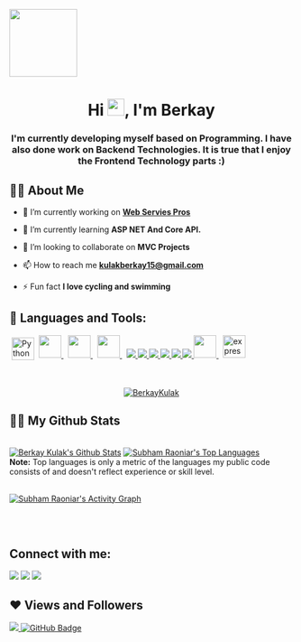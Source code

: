<a href="#"><img width="120px" text-align= "center" height="120px" src="https://user-images.githubusercontent.com/61355143/141691362-ea025843-55a9-41d2-8621-43e1c36b9396.gif" height="175px"/></a>

<h1 align="center">Hi <img src="https://raw.githubusercontent.com/MartinHeinz/MartinHeinz/master/wave.gif" width="30px">, I'm Berkay</h1>
<h3 align="center">I'm currently developing myself based on Programming. I have also done work on Backend Technologies. It is true that I enjoy the Frontend Technology  parts :)</h3>

## 🙋‍♂️ About Me

- 🔭 I’m currently working on **[Web Servies Pros](https://www.webservicespros.com/)**

- 🌱 I’m currently learning **ASP NET And Core API.**

- 👯 I’m looking to collaborate on **MVC Projects**

- 📫 How to reach me **kulakberkay15@gmail.com**

- ⚡ Fun fact **I love cycling and swimming**

## 🚀 Languages and Tools:

<p align="left">
 <img src="https://user-images.githubusercontent.com/61355143/141692028-0368ce1a-ce1e-4462-82eb-52deae57af61.png" alt="Python" height="40" style="vertical-align:top; margin:4px">
  <a style="padding-right:8px;" href="https://nodejs.org" target="_blank"> <img src="https://user-images.githubusercontent.com/61355143/141735076-7ba84898-2a0f-4c6f-ba35-75db69217239.png" height="40"/> </a> 
 <a style="padding-right:8px;" href="https://nodejs.org" target="_blank"> <img src="https://user-images.githubusercontent.com/61355143/141735229-e49d4a22-866d-4b99-9741-a7fdb60b3e9c.png" height="40"/> </a>
 <a style="padding-right:8px;" href="https://nodejs.org" target="_blank"> <img src="https://user-images.githubusercontent.com/61355143/141692297-b0b08a2b-6f13-4c88-99bd-37a7f1f4fa1b.png" height="40"/> </a> 
    <a href="https://reactjs.org/" target="_blank"> <img src="https://img.icons8.com/color/48/000000/react-native.png"/> </a>
    <a href="https://developer.mozilla.org/en-US/docs/Web/JavaScript" target="_blank"> <img src="https://img.icons8.com/color/48/000000/javascript.png"/> </a> 
    <a href="https://www.w3.org/html/" target="_blank"> <img src="https://img.icons8.com/color/48/000000/html-5.png"/> </a> 
    <a href="https://www.w3schools.com/css/" target="_blank"> <img src="https://img.icons8.com/color/48/000000/css3.png"/> </a> 
    <a href="https://getbootstrap.com" target="_blank"> <img src="https://img.icons8.com/color/48/000000/bootstrap.png"/> </a> 
    <a href="https://www.python.org" target="_blank"> <img src="https://img.icons8.com/color/48/000000/python.png"/> </a> 
    <a style="padding-right:8px;" href="https://nodejs.org" target="_blank"> <img src="https://user-images.githubusercontent.com/61355143/141692202-3d10733f-ec4d-4f95-b66c-268bfad8ee4b.png" height="40"/> </a> 
    <a href="https://expressjs.com" target="_blank"> <img src="https://user-images.githubusercontent.com/61355143/141692265-041b96c0-1b8d-4bd6-bc36-932ac3e91338.png" alt="express" width="40" height="40"/> </a>

</p>

<!-- [![React Badge](https://img.shields.io/badge/-React-61DBFB?style=for-the-badge&labelColor=black&logo=react&logoColor=61DBFB)](#)  [![Javascript Badge](https://img.shields.io/badge/-Javascript-F0DB4F?style=for-the-badge&labelColor=black&logo=javascript&logoColor=F0DB4F)](#) [![Typescript Badge](https://img.shields.io/badge/-Typescript-007acc?style=for-the-badge&labelColor=black&logo=typescript&logoColor=007acc)](#) [![Nodejs Badge](https://img.shields.io/badge/-Nodejs-3C873A?style=for-the-badge&labelColor=black&logo=node.js&logoColor=3C873A)](#) [![GraphQL Badge](https://img.shields.io/badge/-GraphQl-e535ab?style=for-the-badge&labelColor=black&logo=node.js&logoColor=e535ab)](#) -->
<br/>

<p align="center">
    <a href="https://github.com/BerkayKulak/github-readme-streak-stats">
        <img title="🔥 Get streak stats for your profile at git.io/streak-stats" alt="BerkayKulak" src="https://github-readme-streak-stats.herokuapp.com/?user=BerkayKulak&theme=black-ice&hide_border=true&stroke=0000&background=060A0CD0"/>
    </a>
</p>

## 🐱‍👓 My Github Stats

  <br/>
    <a href="https://github.com/BerkayKulak/github-readme-stats"><img alt="Berkay Kulak's Github Stats" src="https://github-readme-stats.vercel.app/api?username=BerkayKulak&show_icons=true&count_private=true&theme=react&hide_border=true&bg_color=0D1117" /></a>
  <a href="https://github.com/BerkayKulak/github-readme-stats"><img alt="Subham Raoniar's Top Languages" src="https://github-readme-stats.vercel.app/api/top-langs/?username=BerkayKulak&langs_count=8&count_private=true&layout=compact&theme=react&hide_border=true&bg_color=0D1117" /></a>
  <br/>
  <b>Note:</b> Top languages is only a metric of the languages my public code consists of and doesn't reflect experience or skill level.

<br/>
<br/>

<a href="https://github.com/BerkayKulak/github-readme-activity-graph"><img alt="Subham Raoniar's Activity Graph" src="https://activity-graph.herokuapp.com/graph?username=BerkayKulak&bg_color=0D1117&color=5BCDEC&line=5BCDEC&point=FFFFFF&hide_border=true" /></a>

<br/>
<br/>

## Connect with me:

<p align="left">

<a href = "https://www.linkedin.com/in/berkay-kulak-3442311b1/"><img src="https://img.icons8.com/fluent/48/000000/linkedin.png"/></a>
<a href = "https://twitter.com/berkaywbssp"><img src="https://img.icons8.com/fluent/48/000000/twitter.png"/></a>
<a href = "https://www.instagram.com/berkayklk_/"><img src="https://img.icons8.com/fluent/48/000000/instagram-new.png"/></a>

</p>

## ❤ Views and Followers

<a href="https://github.com/Meghna-DAS/github-profile-views-counter">
    <img src="https://komarev.com/ghpvc/?username=BerkayKulak">
</a>
<a href="https://github.com/BerkayKulak?tab=followers"><img src="https://img.shields.io/github/followers/BerkayKulak?label=Followers&style=social" alt="GitHub Badge"></a>
